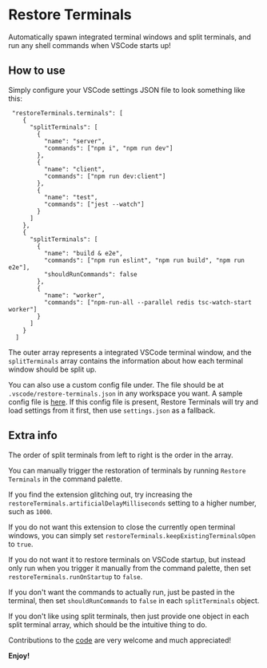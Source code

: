 # Restore Terminals

Automatically spawn integrated terminal windows and split terminals, and run any shell commands when VSCode starts up!

## How to use

Simply configure your VSCode settings JSON file to look something like this:

```
 "restoreTerminals.terminals": [
    {
      "splitTerminals": [
        {
          "name": "server",
          "commands": ["npm i", "npm run dev"]
        },
        {
          "name": "client",
          "commands": ["npm run dev:client"]
        },
        {
          "name": "test",
          "commands": ["jest --watch"]
        }
      ]
    },
    {
      "splitTerminals": [
        {
          "name": "build & e2e",
          "commands": ["npm run eslint", "npm run build", "npm run e2e"],
          "shouldRunCommands": false
        },
        {
          "name": "worker",
          "commands": ["npm-run-all --parallel redis tsc-watch-start worker"]
        }
      ]
    }
  ]
```

The outer array represents a integrated VSCode terminal window, and the `splitTerminals` array contains the information about how each terminal window should be split up.

You can also use a custom config file under. The file should be at `.vscode/restore-terminals.json` in any workspace you want. A sample config file is [here](https://github.com/EthanSK/restore-terminals-vscode/blob/master/.vscode/SAMPLE_restore-terminals.json). If this config file is present, Restore Terminals will try and load settings from it first, then use `settings.json` as a fallback.

## Extra info

The order of split terminals from left to right is the order in the array.

You can manually trigger the restoration of terminals by running `Restore Terminals` in the command palette.

If you find the extension glitching out, try increasing the `restoreTerminals.artificialDelayMilliseconds` setting to a higher number, such as `1000`.

If you do not want this extension to close the currently open terminal windows, you can simply set `restoreTerminals.keepExistingTerminalsOpen` to `true`.

If you do not want it to restore terminals on VSCode startup, but instead only run when you trigger it manually from the command palette, then set `restoreTerminals.runOnStartup` to `false`.

If you don't want the commands to actually run, just be pasted in the terminal, then set `shouldRunCommands` to `false` in each `splitTerminals` object.

If you don't like using split terminals, then just provide one object in each split terminal array, which should be the intuitive thing to do.

Contributions to the [code](https://github.com/EthanSK/restore-terminals-vscode) are very welcome and much appreciated!

**Enjoy!**
